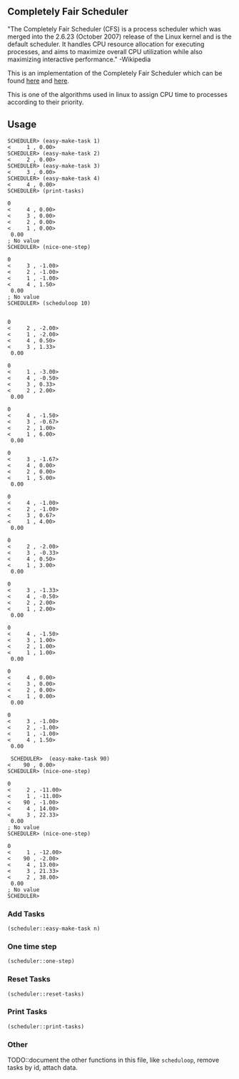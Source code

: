 ## Completely Fair Scheduler
"The Completely Fair Scheduler (CFS) is a process scheduler which was merged into the 2.6.23 (October 2007) release of the Linux kernel and is the default scheduler. It handles CPU resource allocation for executing processes, and aims to maximize overall CPU utilization while also maximizing interactive performance." -Wikipedia 

This is an implementation of the Completely Fair Scheduler which can be found 
[here](https://en.wikipedia.org/wiki/Completely_Fair_Scheduler) and [here](https://www.linuxjournal.com/node/10267). 

This is one of the algorithms used in linux to assign CPU time to processes according to their priority.

## Usage

```
SCHEDULER> (easy-make-task 1)
<     1 , 0.00>
SCHEDULER> (easy-make-task 2)
<     2 , 0.00>
SCHEDULER> (easy-make-task 3)
<     3 , 0.00>
SCHEDULER> (easy-make-task 4)
<     4 , 0.00>
SCHEDULER> (print-tasks)

0 
<     4 , 0.00> 
<     3 , 0.00> 
<     2 , 0.00> 
<     1 , 0.00> 
 0.00
; No value
SCHEDULER> (nice-one-step)

0 
<     3 , -1.00> 
<     2 , -1.00> 
<     1 , -1.00> 
<     4 , 1.50> 
 0.00
; No value
SCHEDULER> (scheduloop 10)


0 
<     2 , -2.00> 
<     1 , -2.00> 
<     4 , 0.50> 
<     3 , 1.33> 
 0.00

0 
<     1 , -3.00> 
<     4 , -0.50> 
<     3 , 0.33> 
<     2 , 2.00> 
 0.00

0 
<     4 , -1.50> 
<     3 , -0.67> 
<     2 , 1.00> 
<     1 , 6.00> 
 0.00

0 
<     3 , -1.67> 
<     4 , 0.00> 
<     2 , 0.00> 
<     1 , 5.00> 
 0.00

0 
<     4 , -1.00> 
<     2 , -1.00> 
<     3 , 0.67> 
<     1 , 4.00> 
 0.00

0 
<     2 , -2.00> 
<     3 , -0.33> 
<     4 , 0.50> 
<     1 , 3.00> 
 0.00

0 
<     3 , -1.33> 
<     4 , -0.50> 
<     2 , 2.00> 
<     1 , 2.00> 
 0.00

0 
<     4 , -1.50> 
<     3 , 1.00> 
<     2 , 1.00> 
<     1 , 1.00> 
 0.00

0 
<     4 , 0.00> 
<     3 , 0.00> 
<     2 , 0.00> 
<     1 , 0.00> 
 0.00

0 
<     3 , -1.00> 
<     2 , -1.00> 
<     1 , -1.00> 
<     4 , 1.50> 
 0.00
 
 SCHEDULER>  (easy-make-task 90)
<    90 , 0.00>
SCHEDULER> (nice-one-step)

0 
<     2 , -11.00> 
<     1 , -11.00> 
<    90 , -1.00> 
<     4 , 14.00> 
<     3 , 22.33> 
 0.00
; No value
SCHEDULER> (nice-one-step)

0 
<     1 , -12.00> 
<    90 , -2.00> 
<     4 , 13.00> 
<     3 , 21.33> 
<     2 , 38.00> 
 0.00
; No value
SCHEDULER> 
```

### Add Tasks

```(scheduler::easy-make-task n)```

### One time step

```(scheduler::one-step)```

### Reset Tasks

```(scheduler::reset-tasks)```

### Print Tasks

```(scheduler::print-tasks)```

### Other

TODO::document the other functions in this file, like `scheduloop`, remove tasks by id, attach data.
